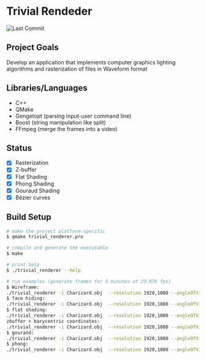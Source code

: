 # Trivial Rendeder
![Last Commit](https://img.shields.io/github/last-commit/martinez-acosta/trivial_renderer)

## Project Goals


Develop an application that implements computer graphics lighting algorithms and rasterization of files in Waveform format

## Libraries/Languages

- C++
- QMake
- Gengetopt (parsing input-user command line)
- Boost  (string manipulation like split)
- FFmpeg (merge the frames into a video)


## Status

- [x] Rasterization
- [x] Z-buffer
- [x] Flat Shading
- [x] Phong Shading
- [x] Gouraud Shading
- [x] Bézier curves

## Build Setup

```bash
# make the project platform-specific
$ qmake trivial_renderer.pro

# compile and generate the executable
$ make

# print help
$ ./trivial_renderer --help

# run examples (generate frames for 3 minutes at 23.976 fps)
$ Wireframe:
./trivial_renderer -i Charizard.obj  --resolution 1920,1080 --angleOfView 90 --bezier-curve 0,0,960,750,100,1,1920,1080 --near 0.5 --far 20  --camera 0,0,-50 --wireframe --time 3
$ face hiding:
./trivial_renderer -i Charizard.obj  --resolution 1920,1080 --angleOfView 90 --bezier-curve 0,0,960,750,100,1,1920,1080 --near 0.5 --far 20  --camera 0,0,-50 --faceHiding --time 3
$ flat shading:
./trivial_renderer -i Charizard.obj  --resolution 1920,1080 --angleOfView 90 --bezier-curve 0,0,960,750,100,1,1920,1080 --near 0.5 --far 20  --camera 0,0,-50 --flatShading 40,40,40 --time 3
zbuffer + barycentric coordinates:
./trivial_renderer -i Charizard.obj  --resolution 1920,1080 --angleOfView 90 --bezier-curve 0,0,960,750,100,1,1920,1080 --near 0.5 --far 20  --camera 0,0,-50 --zBuffer --time 3
$ gourand:
./trivial_renderer -i Charizard.obj  --resolution 1920,1080 --angleOfView 90 --bezier-curve 0,0,960,750,100,1,1920,1080 --near 0.5 --far 20  --camera 0,0,-50 --gourand 40,40,40 --time 3
$ phong:
./trivial_renderer -i Charizard.obj  --resolution 1920,1080 --angleOfView 90 --bezier-curve 0,0,960,750,100,1,1920,1080 --near 0.4 --far 20  --camera 0,0,-50 --phong 40,40,40,0.1,0.5,0.4,2 --time 3
```